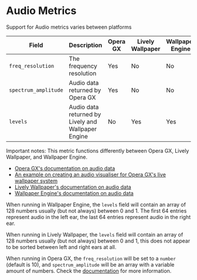 # Audio Metrics

Support for Audio metrics varies between platforms

| Field | Description | Opera GX | Lively Wallpaper | Wallpaper Engine |
| - | - | - | - | - | 
| `freq_resolution` | The frequency resolution | Yes | No | No |
| `spectrum_amplitude` | Audio data returned by Opera GX | Yes | No | No | 
| `levels` | Audio data returned by Lively and Wallpaper Engine | No | Yes | Yes |


Important notes: This metric functions differently between Opera GX, Lively Wallpaper, and Wallpaper Engine. 
 - [Opera GX's documentation on audio data](https://manual.gamemaker.io/beta/en/#t=GameMaker_Language%2FGML_Reference%2FLive_Wallpapers%2Fwallpaper_set_subscriptions.htm%23h)
 - [An example on creating an audio visualiser for Opera GX's live wallpaper system](https://help.gamemaker.io/hc/en-us/articles/15176025039901-How-To-Use-System-Metrics-In-Live-Wallpapers#:~:text=wallpapers%20come%20alive!-,Audio%20Visualiser,-Here%20is%20a)
 - [Lively Wallpaper's documentation on audio data](https://github.com/rocksdanister/lively/wiki/Web-Guide-V-:-System-Data#--audio)
 - [Wallpaper Engine's documentation on audio data](https://docs.wallpaperengine.io/en/web/audio/visualizer.html#creating-an-audio-listener)

When running in Wallpaper Engine, the `levels` field will contain an array of 128 numbers usually (but not always) between 0 and 1. The first 64 entries represent audio in the left ear, the last 64 entries represent audio in the right ear. 

When running in Lively Wallpaper, the `levels` field will contain an array of 128 numbers usually (but not always) between 0 and 1, this does not appear to be sorted between left and right ears at all. 

When running in Opera GX, the `freq_resolution` will be set to a `number` (default is 10), and `spectrum_amplitude` will be an array with a variable amount of numbers. Check the [documentation](https://manual.gamemaker.io/beta/en/#t=GameMaker_Language%2FGML_Reference%2FLive_Wallpapers%2Fwallpaper_set_subscriptions.htm%23h) for more information. 